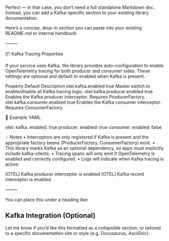Perfect — in that case, you don’t need a full standalone Markdown doc. Instead, you can add a Kafka-specific section to your existing library documentation.

Here’s a concise, drop-in section you can paste into your existing README.md or internal handbook:

⸻

📦 Kafka Tracing Properties

If your service uses Kafka, the library provides auto-configuration to enable OpenTelemetry tracing for both producer and consumer sides. These settings are optional and default to enabled when Kafka is present.

Property	Default	Description
otel.kafka.enabled	true	Master switch to enable/disable all Kafka tracing logic.
otel.kafka.producer.enabled	true	Enables the Kafka producer interceptor. Requires ProducerFactory.
otel.kafka.consumer.enabled	true	Enables the Kafka consumer interceptor. Requires ConsumerFactory.

🧪 Example YAML

otel:
  kafka:
    enabled: true
    producer:
      enabled: true
    consumer:
      enabled: false

💡 Notes
	•	Interceptors are only registered if Kafka is present and the appropriate factory beans (ProducerFactory, ConsumerFactory) exist.
	•	This library marks Kafka as an optional dependency, so apps must explicitly include kafka-clients.
	•	Tracing spans will only emit if OpenTelemetry is enabled and correctly configured.
	•	Logs will indicate when Kafka tracing is active:

[OTEL] Kafka producer interceptor is enabled
[OTEL] Kafka record interceptor is enabled



⸻

You can place this under a heading like:

## Kafka Integration (Optional)

Let me know if you’d like this formatted as a collapsible section, or tailored to a specific documentation site or style (e.g. Docusaurus, AsciiDoc).

